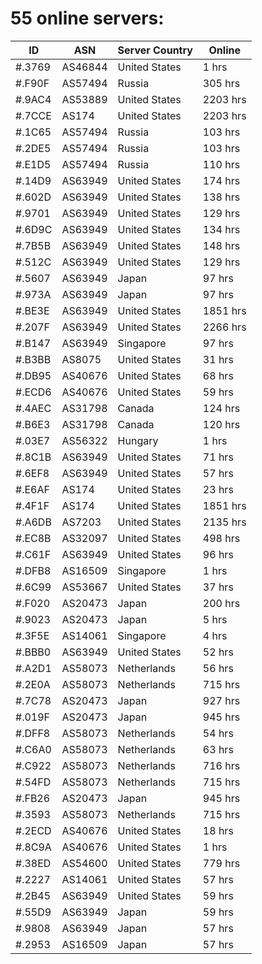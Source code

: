 # 55 online servers:

| ID | ASN | Server Country | Online |
| ------ | ------ | ------ | ------ |
| #.3769 | AS46844 | United States | 1 hrs |
| #.F90F | AS57494 | Russia | 305 hrs |
| #.9AC4 | AS53889 | United States | 2203 hrs |
| #.7CCE | AS174 | United States | 2203 hrs |
| #.1C65 | AS57494 | Russia | 103 hrs |
| #.2DE5 | AS57494 | Russia | 103 hrs |
| #.E1D5 | AS57494 | Russia | 110 hrs |
| #.14D9 | AS63949 | United States | 174 hrs |
| #.602D | AS63949 | United States | 138 hrs |
| #.9701 | AS63949 | United States | 129 hrs |
| #.6D9C | AS63949 | United States | 134 hrs |
| #.7B5B | AS63949 | United States | 148 hrs |
| #.512C | AS63949 | United States | 129 hrs |
| #.5607 | AS63949 | Japan | 97 hrs |
| #.973A | AS63949 | Japan | 97 hrs |
| #.BE3E | AS63949 | United States | 1851 hrs |
| #.207F | AS63949 | United States | 2266 hrs |
| #.B147 | AS63949 | Singapore | 97 hrs |
| #.B3BB | AS8075 | United States | 31 hrs |
| #.DB95 | AS40676 | United States | 68 hrs |
| #.ECD6 | AS40676 | United States | 59 hrs |
| #.4AEC | AS31798 | Canada | 124 hrs |
| #.B6E3 | AS31798 | Canada | 120 hrs |
| #.03E7 | AS56322 | Hungary | 1 hrs |
| #.8C1B | AS63949 | United States | 71 hrs |
| #.6EF8 | AS63949 | United States | 57 hrs |
| #.E6AF | AS174 | United States | 23 hrs |
| #.4F1F | AS174 | United States | 1851 hrs |
| #.A6DB | AS7203 | United States | 2135 hrs |
| #.EC8B | AS32097 | United States | 498 hrs |
| #.C61F | AS63949 | United States | 96 hrs |
| #.DFB8 | AS16509 | Singapore | 1 hrs |
| #.6C99 | AS53667 | United States | 37 hrs |
| #.F020 | AS20473 | Japan | 200 hrs |
| #.9023 | AS20473 | Japan | 5 hrs |
| #.3F5E | AS14061 | Singapore | 4 hrs |
| #.BBB0 | AS63949 | United States | 52 hrs |
| #.A2D1 | AS58073 | Netherlands | 56 hrs |
| #.2E0A | AS58073 | Netherlands | 715 hrs |
| #.7C78 | AS20473 | Japan | 927 hrs |
| #.019F | AS20473 | Japan | 945 hrs |
| #.DFF8 | AS58073 | Netherlands | 54 hrs |
| #.C6A0 | AS58073 | Netherlands | 63 hrs |
| #.C922 | AS58073 | Netherlands | 716 hrs |
| #.54FD | AS58073 | Netherlands | 715 hrs |
| #.FB26 | AS20473 | Japan | 945 hrs |
| #.3593 | AS58073 | Netherlands | 715 hrs |
| #.2ECD | AS40676 | United States | 18 hrs |
| #.8C9A | AS40676 | United States | 1 hrs |
| #.38ED | AS54600 | United States | 779 hrs |
| #.2227 | AS14061 | United States | 57 hrs |
| #.2B45 | AS63949 | United States | 59 hrs |
| #.55D9 | AS63949 | Japan | 59 hrs |
| #.9808 | AS63949 | Japan | 57 hrs |
| #.2953 | AS16509 | Japan | 57 hrs |

